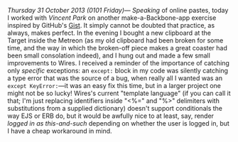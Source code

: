<span id="thursday"><em>Thursday 31 October 2013 (0101 Friday)&mdash;</em></span> *Speaking* of online pastes, today I worked with *Vincent Park* on another make-a-Backbone-app exercise inspired by GitHub's [Gist](https://gist.github.com/). It simply cannot be doubted that practice, as always, makes perfect. In the evening I bought a new clipboard at the Target inside the Metreon (as my old clipboard had been broken for some time, and the way in which the broken-off piece makes a great coaster had been small consolation indeed), and I hung out and made a few small improvements to Wires. I received a reminder of the importance of catching only *specific* exceptions: an <code>except:</code> block in my code was silently catching a type error that was the source of a bug, when really all I wanted was an <code>except KeyError:</code>&mdash;it was an easy fix this time, but in a larger project one might not be so lucky! Wires's current "template language" (if you can call it that; I'm just replacing identifiers inside "<%=" and "%>" delimiters with substitutions from a supplied dictionary) doesn't support conditionals the way EJS or ERB do, but it would be awfully nice to at least, say, render *logged in as this-and-such* depending on whether the user is logged in, but I have a  cheap workaround in mind.